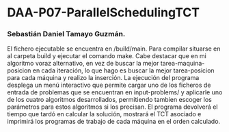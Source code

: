 # DAA-P07-ParallelSchedulingTCT
### Sebastián Daniel Tamayo Guzmán.

El fichero ejecutable se encuentra en /build/main. Para compilar situarse en al carpeta build y ejecutar el comando make. Cabe destacar que en mi algoritmo voraz alternativo, en vez de buscar la mejor tarea-maquina-posicion en cada iteración, lo que hago es buscar la mejor tarea-posicion para cada máquina y realizo la inserción. 
La ejecución del programa desplega un menú interactivo que permite cargar uno de los ficheros de entrada de problemas que se encuentran en input-problems/ y aplicarle uno de los cuatro algoritmos desarrollados, permitiendo tambien escoger los parámetros para estos algoritmos si los precisan. El programa devolverá el tiempo que tardó en calcular la solución, mostrará el TCT asociado e imprimirá los programas de trabajo de cada máquina en el orden calculado.
